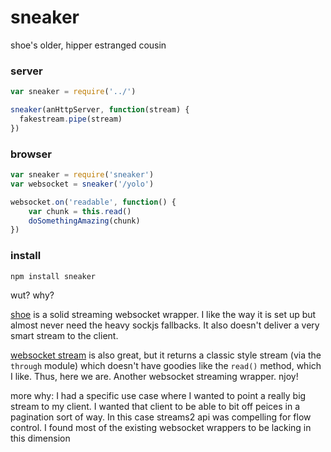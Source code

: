 sneaker
=======

shoe's older, hipper estranged cousin

### server

```javascript
var sneaker = require('../')

sneaker(anHttpServer, function(stream) {
  fakestream.pipe(stream)
})
```

### browser

```javascript
var sneaker = require('sneaker')
var websocket = sneaker('/yolo')

websocket.on('readable', function() {
	var chunk = this.read()
	doSomethingAmazing(chunk)
})
```

### install

`npm install sneaker`

wut? why?

[shoe](https://github.com/substack/shoe) is a solid streaming websocket wrapper. I like the way it is set up but almost never need the heavy sockjs fallbacks. It also doesn't deliver a very smart stream to the client. 

[websocket stream](https://github.com/maxogden/websocket-stream) is also great, but it returns a classic style stream (via the `through` module) which doesn't have goodies like the `read()` method, which I like. Thus, here we are. Another websocket streaming wrapper. njoy!

more why: I had a specific use case where I wanted to point a really big stream
to my client. I wanted that client to be able to bit off peices in
a pagination sort of way. In this case streams2 api was compelling for flow
control. I found most of the existing websocket wrappers to be lacking in
this dimension


